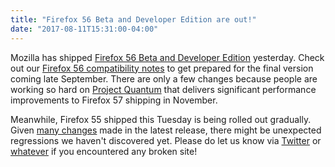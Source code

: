```yaml
---
title: "Firefox 56 Beta and Developer Edition are out!"
date: "2017-08-11T15:31:00-04:00"
---
```

Mozilla has shipped [Firefox 56 Beta and Developer Edition](https://www.mozilla.org/firefox/channel/desktop/) yesterday. Check out our [Firefox 56 compatibility notes](https://www.fxsitecompat.com/en-CA/versions/56/) to get prepared for the final version coming late September. There are only a few changes because people are working so hard on [Project Quantum](https://medium.com/mozilla-tech/a-quantum-leap-for-the-web-a3b7174b3c12) that delivers significant performance improvements to Firefox 57 shipping in November.

Meanwhile, Firefox 55 shipped this Tuesday is being rolled out gradually. Given [many changes](https://www.fxsitecompat.com/en-CA/versions/55/) made in the latest release, there might be unexpected regressions we haven't discovered yet. Please do let us know via [Twitter](https://twitter.com/FxSiteCompat) or [whatever](https://www.fxsitecompat.com/en-CA/contribute/) if you encountered any broken site!
